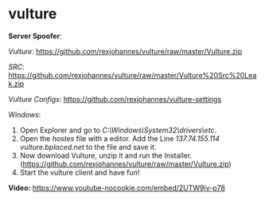 # vulture
**Server Spoofer**:

*Vulture*: https://github.com/rexjohannes/vulture/raw/master/Vulture.zip

*SRC*: https://github.com/rexjohannes/vulture/raw/master/Vulture%20Src%20Leak.zip

*Vulture Configs*: https://github.com/rexjohannes/vulture-settings

*Windows*:
1. Open Explorer and go to *C:\Windows\System32\drivers\etc*.
2. Open the *hostes* file with a editor. Add the Line *137.74.155.114 vulture.bplaced.net* to the file and save it.
3. Now download Vulture, unzip it and run the Installer. (https://github.com/rexjohannes/vulture/raw/master/Vulture.zip)
4. Start the vulture client and have fun!

**Video:**
https://www.youtube-nocookie.com/embed/2UTW9jv-p78
